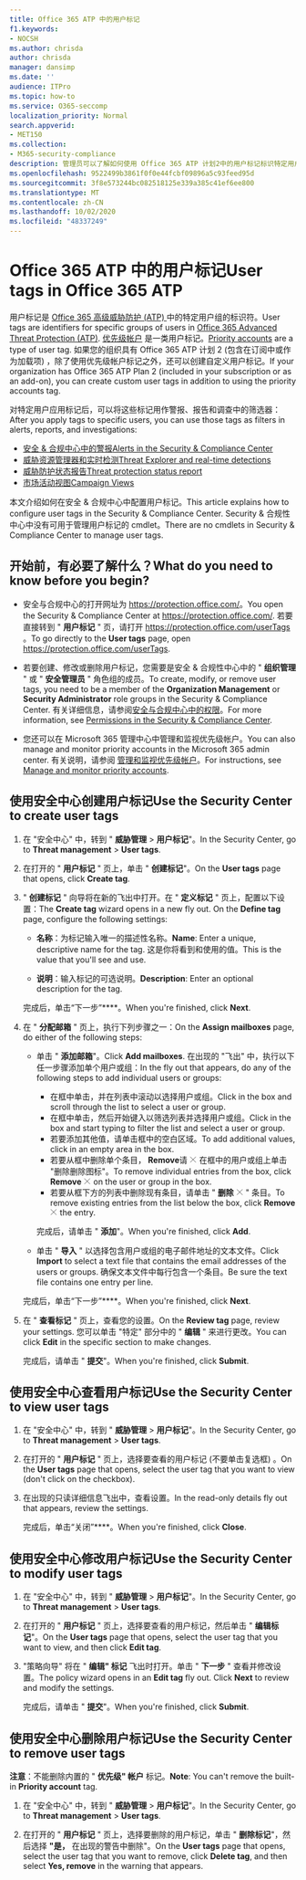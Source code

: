 ```yaml
---
title: Office 365 ATP 中的用户标记
f1.keywords:
- NOCSH
ms.author: chrisda
author: chrisda
manager: dansimp
ms.date: ''
audience: ITPro
ms.topic: how-to
ms.service: O365-seccomp
localization_priority: Normal
search.appverid:
- MET150
ms.collection:
- M365-security-compliance
description: 管理员可以了解如何使用 Office 365 ATP 计划2中的用户标记标识特定用户组。 标记筛选在 Office 365 ATP 中的通知、报告和调查中可用，以快速识别已标记的用户。
ms.openlocfilehash: 9522499b3861f0f0e44fcbf09896a5c93feed95d
ms.sourcegitcommit: 3f8e573244bc082518125e339a385c41ef6ee800
ms.translationtype: MT
ms.contentlocale: zh-CN
ms.lasthandoff: 10/02/2020
ms.locfileid: "48337249"
---
```

# <a name="user-tags-in-office-365-atp"></a><span data-ttu-id="6729a-104">Office 365 ATP 中的用户标记</span><span class="sxs-lookup"><span data-stu-id="6729a-104">User tags in Office 365 ATP</span></span>

<span data-ttu-id="6729a-105">用户标记是 [Office 365 高级威胁防护 (ATP) ](office-365-atp.md)中的特定用户组的标识符。</span><span class="sxs-lookup"><span data-stu-id="6729a-105">User tags are identifiers for specific groups of users in [Office 365 Advanced Threat Protection (ATP)](office-365-atp.md).</span></span> <span data-ttu-id="6729a-106">[优先级帐户](https://docs.microsoft.com/microsoft-365/admin/setup/priority-accounts) 是一类用户标记。</span><span class="sxs-lookup"><span data-stu-id="6729a-106">[Priority accounts](https://docs.microsoft.com/microsoft-365/admin/setup/priority-accounts) are a type of user tag.</span></span> <span data-ttu-id="6729a-107">如果您的组织具有 Office 365 ATP 计划 2 (包含在订阅中或作为加载项) ，除了使用优先级帐户标记之外，还可以创建自定义用户标记。</span><span class="sxs-lookup"><span data-stu-id="6729a-107">If your organization has Office 365 ATP Plan 2 (included in your subscription or as an add-on), you can create custom user tags in addition to using the priority accounts tag.</span></span>

<span data-ttu-id="6729a-108">对特定用户应用标记后，可以将这些标记用作警报、报告和调查中的筛选器：</span><span class="sxs-lookup"><span data-stu-id="6729a-108">After you apply tags to specific users, you can use those tags as filters in alerts, reports, and investigations:</span></span>

- [<span data-ttu-id="6729a-109">安全 & 合规中心中的警报</span><span class="sxs-lookup"><span data-stu-id="6729a-109">Alerts in the Security & Compliance Center</span></span>](alerts.md)
- [<span data-ttu-id="6729a-110">威胁资源管理器和实时检测</span><span class="sxs-lookup"><span data-stu-id="6729a-110">Threat Explorer and real-time detections</span></span>](threat-explorer.md)
- [<span data-ttu-id="6729a-111">威胁防护状态报告</span><span class="sxs-lookup"><span data-stu-id="6729a-111">Threat protection status report</span></span>](view-email-security-reports.md#threat-protection-status-report)
- [<span data-ttu-id="6729a-112">市场活动视图</span><span class="sxs-lookup"><span data-stu-id="6729a-112">Campaign Views</span></span>](campaigns.md)

<span data-ttu-id="6729a-113">本文介绍如何在安全 & 合规中心中配置用户标记。</span><span class="sxs-lookup"><span data-stu-id="6729a-113">This article explains how to configure user tags in the Security & Compliance Center.</span></span> <span data-ttu-id="6729a-114">Security & 合规性中心中没有可用于管理用户标记的 cmdlet。</span><span class="sxs-lookup"><span data-stu-id="6729a-114">There are no cmdlets in Security & Compliance Center to manage user tags.</span></span>

## <a name="what-do-you-need-to-know-before-you-begin"></a><span data-ttu-id="6729a-115">开始前，有必要了解什么？</span><span class="sxs-lookup"><span data-stu-id="6729a-115">What do you need to know before you begin?</span></span>

- <span data-ttu-id="6729a-116">安全与合规中心的打开网址为 <https://protection.office.com/>。</span><span class="sxs-lookup"><span data-stu-id="6729a-116">You open the Security & Compliance Center at <https://protection.office.com/>.</span></span> <span data-ttu-id="6729a-117">若要直接转到 " **用户标记** " 页，请打开 <https://protection.office.com/userTags> 。</span><span class="sxs-lookup"><span data-stu-id="6729a-117">To go directly to the **User tags** page, open <https://protection.office.com/userTags>.</span></span>

- <span data-ttu-id="6729a-118">若要创建、修改或删除用户标记，您需要是安全 & 合规性中心中的 " **组织管理** " 或 " **安全管理员** " 角色组的成员。</span><span class="sxs-lookup"><span data-stu-id="6729a-118">To create, modify, or remove user tags, you need to be a member of the **Organization Management** or **Security Administrator** role groups in the Security & Compliance Center.</span></span> <span data-ttu-id="6729a-119">有关详细信息，请参阅[安全与合规中心中的权限](permissions-in-the-security-and-compliance-center.md)。</span><span class="sxs-lookup"><span data-stu-id="6729a-119">For more information, see [Permissions in the Security & Compliance Center](permissions-in-the-security-and-compliance-center.md).</span></span>

- <span data-ttu-id="6729a-120">您还可以在 Microsoft 365 管理中心中管理和监视优先级帐户。</span><span class="sxs-lookup"><span data-stu-id="6729a-120">You can also manage and monitor priority accounts in the Microsoft 365 admin center.</span></span> <span data-ttu-id="6729a-121">有关说明，请参阅 [管理和监视优先级帐户](https://docs.microsoft.com/microsoft-365/admin/setup/priority-accounts)。</span><span class="sxs-lookup"><span data-stu-id="6729a-121">For instructions, see [Manage and monitor priority accounts](https://docs.microsoft.com/microsoft-365/admin/setup/priority-accounts).</span></span>

## <a name="use-the-security-center-to-create-user-tags"></a><span data-ttu-id="6729a-122">使用安全中心创建用户标记</span><span class="sxs-lookup"><span data-stu-id="6729a-122">Use the Security Center to create user tags</span></span>

1. <span data-ttu-id="6729a-123">在 "安全中心" 中，转到 " **威胁管理** \> **用户标记**"。</span><span class="sxs-lookup"><span data-stu-id="6729a-123">In the Security Center, go to **Threat management** \> **User tags**.</span></span>

2. <span data-ttu-id="6729a-124">在打开的 " **用户标记** " 页上，单击 " **创建标记**"。</span><span class="sxs-lookup"><span data-stu-id="6729a-124">On the **User tags** page that opens, click **Create tag**.</span></span>

3. <span data-ttu-id="6729a-125">" **创建标记** " 向导将在新的飞出中打开。在 " **定义标记** " 页上，配置以下设置：</span><span class="sxs-lookup"><span data-stu-id="6729a-125">The **Create tag** wizard opens in a new fly out. On the **Define tag** page, configure the following settings:</span></span>

   - <span data-ttu-id="6729a-126">**名称**：为标记输入唯一的描述性名称。</span><span class="sxs-lookup"><span data-stu-id="6729a-126">**Name**: Enter a unique, descriptive name for the tag.</span></span> <span data-ttu-id="6729a-127">这是你将看到和使用的值。</span><span class="sxs-lookup"><span data-stu-id="6729a-127">This is the value that you'll see and use.</span></span>

   - <span data-ttu-id="6729a-128">**说明**：输入标记的可选说明。</span><span class="sxs-lookup"><span data-stu-id="6729a-128">**Description**: Enter an optional description for the tag.</span></span>

   <span data-ttu-id="6729a-129">完成后，单击“下一步”\*\*\*\*。</span><span class="sxs-lookup"><span data-stu-id="6729a-129">When you're finished, click **Next**.</span></span>

4. <span data-ttu-id="6729a-130">在 " **分配邮箱** " 页上，执行下列步骤之一：</span><span class="sxs-lookup"><span data-stu-id="6729a-130">On the **Assign mailboxes** page, do either of the following steps:</span></span>

   - <span data-ttu-id="6729a-131">单击 " **添加邮箱**"。</span><span class="sxs-lookup"><span data-stu-id="6729a-131">Click **Add mailboxes**.</span></span> <span data-ttu-id="6729a-132">在出现的 "飞出" 中，执行以下任一步骤添加单个用户或组：</span><span class="sxs-lookup"><span data-stu-id="6729a-132">In the fly out that appears, do any of the following steps to add individual users or groups:</span></span>

     - <span data-ttu-id="6729a-133">在框中单击，并在列表中滚动以选择用户或组。</span><span class="sxs-lookup"><span data-stu-id="6729a-133">Click in the box and scroll through the list to select a user or group.</span></span>
     - <span data-ttu-id="6729a-134">在框中单击，然后开始键入以筛选列表并选择用户或组。</span><span class="sxs-lookup"><span data-stu-id="6729a-134">Click in the box and start typing to filter the list and select a user or group.</span></span>
     - <span data-ttu-id="6729a-135">若要添加其他值，请单击框中的空白区域。</span><span class="sxs-lookup"><span data-stu-id="6729a-135">To add additional values, click in an empty area in the box.</span></span>
     - <span data-ttu-id="6729a-136">若要从框中删除单个条目， **Remove**请 ![ ](../../media/scc-remove-icon.png) 在框中的用户或组上单击 "删除删除图标"。</span><span class="sxs-lookup"><span data-stu-id="6729a-136">To remove individual entries from the box, click **Remove** ![Remove icon](../../media/scc-remove-icon.png) on the user or group in the box.</span></span>
     - <span data-ttu-id="6729a-137">若要从框下方的列表中删除现有条目，请单击 " **删除** ![ 删除图标 ](../../media/scc-remove-icon.png) " 条目。</span><span class="sxs-lookup"><span data-stu-id="6729a-137">To remove existing entries from the list below the box, click **Remove** ![Remove icon](../../media/scc-remove-icon.png) the entry.</span></span>

     <span data-ttu-id="6729a-138">完成后，请单击 " **添加**"。</span><span class="sxs-lookup"><span data-stu-id="6729a-138">When you're finished, click **Add**.</span></span>

   - <span data-ttu-id="6729a-139">单击 " **导入** " 以选择包含用户或组的电子邮件地址的文本文件。</span><span class="sxs-lookup"><span data-stu-id="6729a-139">Click **Import** to select a text file that contains the email addresses of the users or groups.</span></span> <span data-ttu-id="6729a-140">确保文本文件中每行包含一个条目。</span><span class="sxs-lookup"><span data-stu-id="6729a-140">Be sure the text file contains one entry per line.</span></span>

   <span data-ttu-id="6729a-141">完成后，单击“下一步”\*\*\*\*。</span><span class="sxs-lookup"><span data-stu-id="6729a-141">When you're finished, click **Next**.</span></span>

5. <span data-ttu-id="6729a-142">在 " **查看标记** " 页上，查看您的设置。</span><span class="sxs-lookup"><span data-stu-id="6729a-142">On the **Review tag** page, review your settings.</span></span> <span data-ttu-id="6729a-143">您可以单击 "特定" 部分中的 " **编辑** " 来进行更改。</span><span class="sxs-lookup"><span data-stu-id="6729a-143">You can click **Edit** in the specific section to make changes.</span></span>

   <span data-ttu-id="6729a-144">完成后，请单击 " **提交**"。</span><span class="sxs-lookup"><span data-stu-id="6729a-144">When you're finished, click **Submit**.</span></span>

## <a name="use-the-security-center-to-view-user-tags"></a><span data-ttu-id="6729a-145">使用安全中心查看用户标记</span><span class="sxs-lookup"><span data-stu-id="6729a-145">Use the Security Center to view user tags</span></span>

1. <span data-ttu-id="6729a-146">在 "安全中心" 中，转到 " **威胁管理** \> **用户标记**"。</span><span class="sxs-lookup"><span data-stu-id="6729a-146">In the Security Center, go to **Threat management** \> **User tags**.</span></span>

2. <span data-ttu-id="6729a-147">在打开的 " **用户标记** " 页上，选择要查看的用户标记 (不要单击复选框) 。</span><span class="sxs-lookup"><span data-stu-id="6729a-147">On the **User tags** page that opens, select the user tag that you want to view (don't click on the checkbox).</span></span>

3. <span data-ttu-id="6729a-148">在出现的只读详细信息飞出中，查看设置。</span><span class="sxs-lookup"><span data-stu-id="6729a-148">In the read-only details fly out that appears, review the settings.</span></span>

   <span data-ttu-id="6729a-149">完成后，单击“关闭”\*\*\*\*。</span><span class="sxs-lookup"><span data-stu-id="6729a-149">When you're finished, click **Close**.</span></span>

## <a name="use-the-security-center-to-modify-user-tags"></a><span data-ttu-id="6729a-150">使用安全中心修改用户标记</span><span class="sxs-lookup"><span data-stu-id="6729a-150">Use the Security Center to modify user tags</span></span>

1. <span data-ttu-id="6729a-151">在 "安全中心" 中，转到 " **威胁管理** \> **用户标记**"。</span><span class="sxs-lookup"><span data-stu-id="6729a-151">In the Security Center, go to **Threat management** \> **User tags**.</span></span>

2. <span data-ttu-id="6729a-152">在打开的 " **用户标记** " 页上，选择要查看的用户标记，然后单击 " **编辑标记**"。</span><span class="sxs-lookup"><span data-stu-id="6729a-152">On the **User tags** page that opens, select the user tag that you want to view, and then click **Edit tag**.</span></span>

3. <span data-ttu-id="6729a-153">"策略向导" 将在 " **编辑" 标记** 飞出时打开。单击 " **下一步** " 查看并修改设置。</span><span class="sxs-lookup"><span data-stu-id="6729a-153">The policy wizard opens in an **Edit tag** fly out. Click **Next** to review and modify the settings.</span></span>

   <span data-ttu-id="6729a-154">完成后，请单击 " **提交**"。</span><span class="sxs-lookup"><span data-stu-id="6729a-154">When you're finished, click **Submit**.</span></span>

## <a name="use-the-security-center-to-remove-user-tags"></a><span data-ttu-id="6729a-155">使用安全中心删除用户标记</span><span class="sxs-lookup"><span data-stu-id="6729a-155">Use the Security Center to remove user tags</span></span>

<span data-ttu-id="6729a-156">**注意**：不能删除内置的 " **优先级" 帐户** 标记。</span><span class="sxs-lookup"><span data-stu-id="6729a-156">**Note**: You can't remove the built-in **Priority account** tag.</span></span>

1. <span data-ttu-id="6729a-157">在 "安全中心" 中，转到 " **威胁管理** \> **用户标记**"。</span><span class="sxs-lookup"><span data-stu-id="6729a-157">In the Security Center, go to **Threat management** \> **User tags**.</span></span>

2. <span data-ttu-id="6729a-158">在打开的 " **用户标记** " 页上，选择要删除的用户标记，单击 " **删除标记**"，然后选择 **"是，** 在出现的警告中删除"。</span><span class="sxs-lookup"><span data-stu-id="6729a-158">On the **User tags** page that opens, select the user tag that you want to remove, click **Delete tag**, and then select **Yes, remove** in the warning that appears.</span></span>
